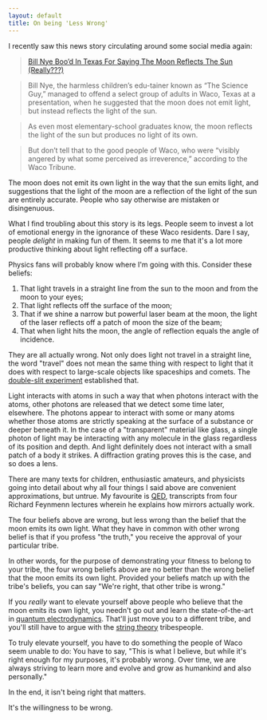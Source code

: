```yaml
---
layout: default
title: On being 'Less Wrong'
---
```


I recently saw this news story circulating around some social media again:

> [Bill Nye Boo’d In Texas For Saying The Moon Reflects The Sun (Really???)](http://www.patheos.com/blogs/thepangeablog/2012/05/07/bill-nye-bood-in-texas-for-saying-the-moon-reflects-the-sun-really/)

> Bill Nye, the harmless children’s edu-tainer known as “The Science Guy,” managed to offend a select group of adults in Waco, Texas at a presentation, when he suggested that the moon does not emit light, but instead reflects the light of the sun.

> As even most elementary-school graduates know, the moon reflects the light of the sun but produces no light of its own.

> But don’t tell that to the good people of Waco, who were “visibly angered by what some perceived as irreverence,” according to the Waco Tribune.

The moon does not emit its own light in the way that the sun emits light, and suggestions that the light of the moon are a reflection of the light of the sun are entirely accurate. People who say otherwise are mistaken or disingenuous.

What I find troubling about this story is its legs. People seem to invest a lot of emotional energy in the ignorance of these Waco residents. Dare I say, people *delight* in making fun of them. It seems to me that it's a lot more productive thinking about light reflecting off a surface.

Physics fans will probably know where I'm going with this. Consider these beliefs:

1. That light travels in a straight line from the sun to the moon and from the moon to your eyes;
2. That light reflects off the surface of the moon;
3. That if we shine a narrow but powerful laser beam at the moon, the light of the laser reflects off a patch of moon the size of the beam;
4. That when light hits the moon, the angle of reflection equals the angle of incidence.

They are all actually wrong. Not only does light not travel in a straight line, the word "travel" does not mean the same thing with respect to light that it does with respect to large-scale objects like spaceships and comets. The [double-slit experiment][slit] established that.

[slit]: https://en.wikipedia.org/wiki/Double-slit_experiment

Light interacts with atoms in such a way that when photons interact with the atoms, other photons are released that we detect some time later, elsewhere. The photons appear to interact with some or many atoms whether those atoms are strictly speaking at the surface of a substance or deeper beneath it. In the case of a "transparent" material like glass, a single photon of light may be interacting with any molecule in the glass regardless of its position and depth. And light definitely does not interact with a small patch of a body it strikes. A diffraction grating proves this is the case, and so does a lens.

There are many texts for children, enthusiastic amateurs, and physicists going into detail about why all four things I said above are convenient approximations, but untrue. My favourite is [QED], transcripts from four Richard Feynmenn lectures wherein he explains how mirrors actually work.

[QED]: http://www.amazon.com/gp/product/B00BR40XJ6/ref=as_li_ss_tl?ie=UTF8&camp=1789&creative=390957&creativeASIN=B00BR40XJ6&linkCode=as2&tag=raganwald001-20

The four beliefs above are wrong, but less wrong than the belief that the moon emits its own light.  What they have in common with other wrong belief is that if you profess "the truth," you receive the approval of your particular tribe.

In other words, for the purpose of demonstrating your fitness to belong to your tribe, the four wrong beliefs above are no better than the wrong belief that the moon emits its own light. Provided your beliefs match up with the tribe's beliefs, you can say "We're right, that other tribe is wrong."

If you *really* want to elevate yourself above people who believe that the moon emits its own light, you needn't go out and learn the state-of-the-art in [quantum electrodynamics]. That'll just move you to a different tribe, and you'll still have to argue with the [string theory] tribespeople.

To truly elevate yourself, you have to do something the people of Waco seem unable to do: You have to say, "This is what I believe, but while it's right enough for my purposes, it's probably wrong. Over time, we are always striving to learn more and evolve and grow as humankind and also personally."

In the end, it isn't being right that matters.

It's the willingness to be wrong.

[quantum electrodynamics]: http://www.nobelprize.org/nobel_prizes/physics/laureates/1965/feynman-lecture.html
[string theory]: http://superstringtheory.com/basics/index.html